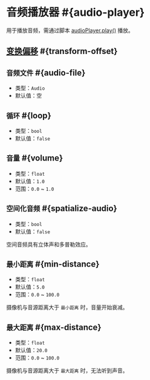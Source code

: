 # 音频播放器 #{audio-player}

用于播放音频，需通过脚本 [audioPlayer.play()](https://github.com/Withered-Flower-0422/BST/blob/main/_Typings/gameApi/types/itemComponents/audioPlayer.d.ts) 播放。

## [变换偏移](item#变换偏移) #{transform-offset}

## `音频文件` #{audio-file}

- 类型：`Audio`
- 默认值：空

## `循环` #{loop}

- 类型：`bool`
- 默认值：`false`

## `音量` #{volume}

- 类型：`float`
- 默认值：`1.0`
- 范围：`0.0` ~ `1.0`

## `空间化音频` #{spatialize-audio}

- 类型：`bool`
- 默认值：`false`

空间音频具有立体声和多普勒效应。

## `最小距离` #{min-distance}

- 类型：`float`
- 默认值：`5.0`
- 范围：`0.0` ~ `100.0`

摄像机与音源距离大于 `最小距离` 时，音量开始衰减。

## `最大距离` #{max-distance}

- 类型：`float`
- 默认值：`20.0`
- 范围：`0.0` ~ `100.0`

摄像机与音源距离大于 `最大距离` 时，无法听到声音。
